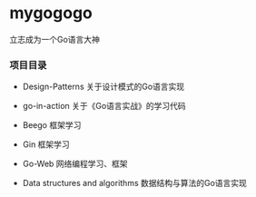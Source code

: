 # mygogogo
立志成为一个Go语言大神

### 项目目录

- Design-Patterns 关于设计模式的Go语言实现

- go-in-action 关于《Go语言实战》的学习代码

- Beego 框架学习

- Gin 框架学习

- Go-Web 网络编程学习、框架

- Data structures and algorithms 数据结构与算法的Go语言实现


